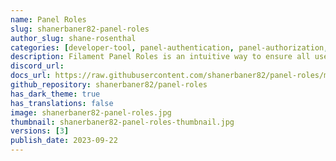 ```yaml
---
name: Panel Roles
slug: shanerbaner82-panel-roles
author_slug: shane-rosenthal
categories: [developer-tool, panel-authentication, panel-authorization, panel-builder]
description: Filament Panel Roles is an intuitive way to ensure all users of a specified panel within Filament v3 is assigned a role during registration and has a specified role using Laravel Middleware.
discord_url: 
docs_url: https://raw.githubusercontent.com/shanerbaner82/panel-roles/main/README.md
github_repository: shanerbaner82/panel-roles
has_dark_theme: true
has_translations: false
image: shanerbaner82-panel-roles.jpg
thumbnail: shanerbaner82-panel-roles-thumbnail.jpg
versions: [3]
publish_date: 2023-09-22
---
```

